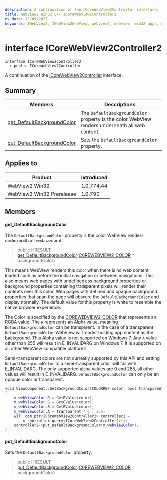 ```yaml
---
description: A continuation of the ICoreWebView2Controller interface.
title: WebView2 Win32 C++ ICoreWebView2Controller2
ms.date: 12/09/2022
keywords: IWebView2, IWebView2WebView, webview2, webview, win32 apps, win32, edge, ICoreWebView2, ICoreWebView2Controller, browser control, edge html, ICoreWebView2Controller2
---
```


# interface ICoreWebView2Controller2

```
interface ICoreWebView2Controller2
  : public ICoreWebView2Controller
```

A continuation of the [ICoreWebView2Controller](icorewebview2controller.md) interface.

## Summary

 Members                        | Descriptions
--------------------------------|---------------------------------------------
[get_DefaultBackgroundColor](#get_defaultbackgroundcolor) | The `DefaultBackgroundColor` property is the color WebView renders underneath all web content.
[put_DefaultBackgroundColor](#put_defaultbackgroundcolor) | Sets the `DefaultBackgroundColor` property.

## Applies to

Product                         | Introduced
--------------------------------|---------------------------------------------
WebView2 Win32            |    1.0.774.44
WebView2 Win32 Prerelease |    1.0.790

## Members

#### get_DefaultBackgroundColor

The `DefaultBackgroundColor` property is the color WebView renders underneath all web content.

> public HRESULT [get_DefaultBackgroundColor](#get_defaultbackgroundcolor)([COREWEBVIEW2_COLOR](corewebview2_color.md) * backgroundColor)

This means WebView renders this color when there is no web content loaded such as before the initial navigation or between navigations. This also means web pages with undefined css background properties or background properties containing transparent pixels will render their contents over this color. Web pages with defined and opaque background properties that span the page will obscure the `DefaultBackgroundColor` and display normally. The default value for this property is white to resemble the native browser experience.

The Color is specified by the [COREWEBVIEW2_COLOR](corewebview2_color.md) that represents an RGBA value. The `A` represents an Alpha value, meaning `DefaultBackgroundColor` can be transparent. In the case of a transparent `DefaultBackgroundColor` WebView will render hosting app content as the background. This Alpha value is not supported on Windows 7. Any `A` value other than 255 will result in E_INVALIDARG on Windows 7. It is supported on all other WebView compatible platforms.

Semi-transparent colors are not currently supported by this API and setting `DefaultBackgroundColor` to a semi-transparent color will fail with E_INVALIDARG. The only supported alpha values are 0 and 255, all other values will result in E_INVALIDARG. `DefaultBackgroundColor` can only be an opaque color or transparent.

```cpp
void ViewComponent::SetBackgroundColor(COLORREF color, bool transparent)
{
    m_webViewColor.R = GetRValue(color);
    m_webViewColor.G = GetGValue(color);
    m_webViewColor.B = GetBValue(color);
    m_webViewColor.A = transparent ? 0 : 255;
    wil::com_ptr<ICoreWebView2Controller2> controller2 =
        m_controller.query<ICoreWebView2Controller2>();
    controller2->put_DefaultBackgroundColor(m_webViewColor);
}
```

#### put_DefaultBackgroundColor

Sets the `DefaultBackgroundColor` property.

> public HRESULT [put_DefaultBackgroundColor](#put_defaultbackgroundcolor)([COREWEBVIEW2_COLOR](corewebview2_color.md) backgroundColor)

